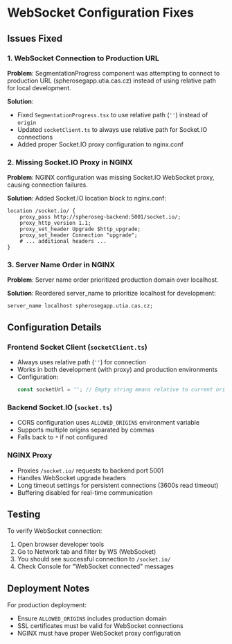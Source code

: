 # WebSocket Configuration Fixes

## Issues Fixed

### 1. WebSocket Connection to Production URL
**Problem**: SegmentationProgress component was attempting to connect to production URL (spherosegapp.utia.cas.cz) instead of using relative path for local development.

**Solution**: 
- Fixed `SegmentationProgress.tsx` to use relative path (`''`) instead of `origin`
- Updated `socketClient.ts` to always use relative path for Socket.IO connections
- Added proper Socket.IO proxy configuration to nginx.conf

### 2. Missing Socket.IO Proxy in NGINX
**Problem**: NGINX configuration was missing Socket.IO WebSocket proxy, causing connection failures.

**Solution**: Added Socket.IO location block to nginx.conf:
```nginx
location /socket.io/ {
    proxy_pass http://spheroseg-backend:5001/socket.io/;
    proxy_http_version 1.1;
    proxy_set_header Upgrade $http_upgrade;
    proxy_set_header Connection "upgrade";
    # ... additional headers ...
}
```

### 3. Server Name Order in NGINX
**Problem**: Server name order prioritized production domain over localhost.

**Solution**: Reordered server_name to prioritize localhost for development:
```nginx
server_name localhost spherosegapp.utia.cas.cz;
```

## Configuration Details

### Frontend Socket Client (`socketClient.ts`)
- Always uses relative path (`''`) for connection
- Works in both development (with proxy) and production environments
- Configuration:
  ```typescript
  const socketUrl = ''; // Empty string means relative to current origin
  ```

### Backend Socket.IO (`socket.ts`)
- CORS configuration uses `ALLOWED_ORIGINS` environment variable
- Supports multiple origins separated by commas
- Falls back to `*` if not configured

### NGINX Proxy
- Proxies `/socket.io/` requests to backend port 5001
- Handles WebSocket upgrade headers
- Long timeout settings for persistent connections (3600s read timeout)
- Buffering disabled for real-time communication

## Testing

To verify WebSocket connection:
1. Open browser developer tools
2. Go to Network tab and filter by WS (WebSocket)
3. You should see successful connection to `/socket.io/`
4. Check Console for "WebSocket connected" messages

## Deployment Notes

For production deployment:
- Ensure `ALLOWED_ORIGINS` includes production domain
- SSL certificates must be valid for WebSocket connections
- NGINX must have proper WebSocket proxy configuration